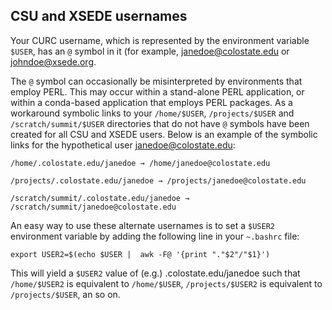 ## CSU and XSEDE usernames

Your CURC username, which is represented by the environment variable `$USER`, has an `@` symbol in it (for example, janedoe@colostate.edu or johndoe@xsede.org. 

The `@` symbol can occasionally be misinterpreted by environments that employ PERL. This may occur within a stand-alone PERL application, or within a conda-based application that employs PERL packages. As a workaround symbolic links to your `/home/$USER`, `/projects/$USER` and `/scratch/summit/$USER` directories that do not have `@` symbols have been created for all CSU and XSEDE users. Below is an example of the symbolic links for the hypothetical user janedoe@colostate.edu:

```
/home/.colostate.edu/janedoe → /home/janedoe@colostate.edu

/projects/.colostate.edu/janedoe → /projects/janedoe@colostate.edu

/scratch/summit/.colostate.edu/janedoe → /scratch/summit/janedoe@colostate.edu
```

An easy way to use these alternate usernames is to set a `$USER2` environment variable by adding the following line in your `~.bashrc` file:

```
export USER2=$(echo $USER |  awk -F@ '{print "."$2"/"$1}')
```

This will yield a `$USER2` value of (e.g.) .colostate.edu/janedoe such that `/home/$USER2` is equivalent to `/home/$USER`, `/projects/$USER2` is equivalent to `/projects/$USER`, an so on.
